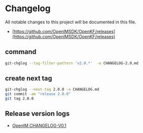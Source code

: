 # Changelog

All notable changes to this project will be documented in this file.

+ [https://github.com/OpenIMSDK/OpenKF/releases](https://github.com/OpenIMSDK/OpenKF/releases)

## command

```bash
git-chglog --tag-filter-pattern 'v2.0.*'  -o CHANGELOG-2.0.md
```

## create next tag

```bash
git-chglog --next-tag 2.0.0 -o CHANGELOG.md
git commit -am "release 2.0.0"
git tag 2.0.0
```

## Release version logs

+ [OpenIM CHANGELOG-V0.1](CHANGELOG-0.1.md)